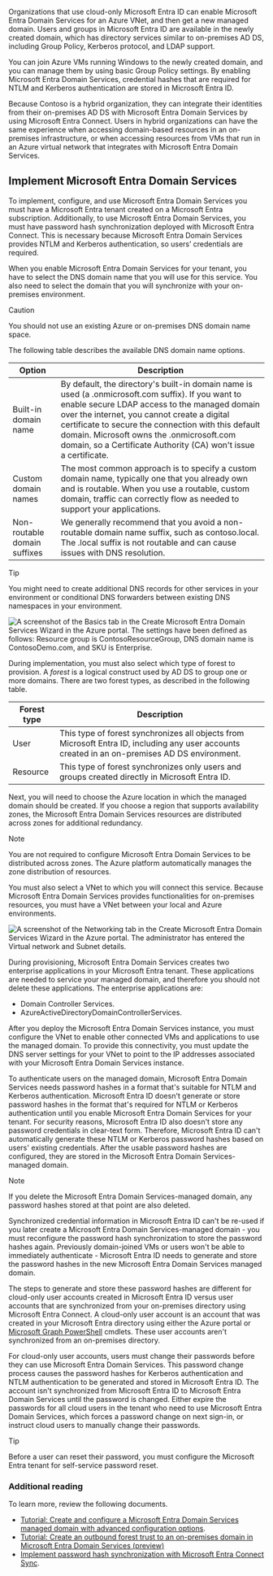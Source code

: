 

Organizations that use cloud-only Microsoft Entra ID can enable Microsoft Entra Domain Services for an Azure VNet, and then get a new managed domain. Users and groups in Microsoft Entra ID are available in the newly created domain, which has directory services similar to on-premises AD DS, including Group Policy, Kerberos protocol, and LDAP support.

You can join Azure VMs running Windows to the newly created domain, and you can manage them by using basic Group Policy settings. By enabling Microsoft Entra Domain Services, credential hashes that are required for NTLM and Kerberos authentication are stored in Microsoft Entra ID.

Because Contoso is a hybrid organization, they can integrate their identities from their on-premises AD DS with Microsoft Entra Domain Services by using Microsoft Entra Connect. Users in hybrid organizations can have the same experience when accessing domain-based resources in an on-premises infrastructure, or when accessing resources from VMs that run in an Azure virtual network that integrates with Microsoft Entra Domain Services.

<a name='implement-azure-ad-ds'></a>

## Implement Microsoft Entra Domain Services

To implement, configure, and use Microsoft Entra Domain Services you must have a Microsoft Entra tenant created on a Microsoft Entra subscription. Additionally, to use Microsoft Entra Domain Services, you must have password hash synchronization deployed with Microsoft Entra Connect. This is necessary because Microsoft Entra Domain Services provides NTLM and Kerberos authentication, so users’ credentials are required.

When you enable Microsoft Entra Domain Services for your tenant, you have to select the DNS domain name that you will use for this service. You also need to select the domain that you will synchronize with your on-premises environment.

> [!CAUTION]
> You should not use an existing Azure or on-premises DNS domain name space.

The following table describes the available DNS domain name options.

|Option|Description|
|----|----|
|Built-in domain name|By default, the directory's built-in domain name is used (a .onmicrosoft.com suffix). If you want to enable secure LDAP access to the managed domain over the internet, you cannot create a digital certificate to secure the connection with this default domain. Microsoft owns the .onmicrosoft.com domain, so a Certificate Authority (CA) won't issue a certificate.|
|Custom domain names|The most common approach is to specify a custom domain name, typically one that you already own and is routable. When you use a routable, custom domain, traffic can correctly flow as needed to support your applications.|
|Non-routable domain suffixes |We generally recommend that you avoid a non-routable domain name suffix, such as contoso.local. The .local suffix is not routable and can cause issues with DNS resolution.|

> [!TIP]
> You might need to create additional DNS records for other services in your environment or conditional DNS forwarders between existing DNS namespaces in your environment.

![A screenshot of the Basics tab in the Create Microsoft Entra Domain Services Wizard in the Azure portal. The settings have been defined as follows: Resource group is ContosoResourceGroup, DNS domain name is ContosoDemo.com, and SKU is Enterprise.](../media/m12-create-azure-adds.png)

During implementation, you must also select which type of forest to provision. A *forest* is a logical construct used by AD DS to group one or more domains. There are two forest types, as described in the following table.

|Forest type|Description|
|----|----|
|User|This type of forest synchronizes all objects from Microsoft Entra ID, including any user accounts created in an on-premises AD DS environment.|
|Resource|This type of forest synchronizes only users and groups created directly in Microsoft Entra ID.|

Next, you will need to choose the Azure location in which the managed domain should be created. If you choose a region that supports availability zones, the Microsoft Entra Domain Services resources are distributed across zones for additional redundancy. 

> [!NOTE]
> You are not required to configure Microsoft Entra Domain Services to be distributed across zones. The Azure platform automatically manages the zone distribution of resources.

You must also select a VNet to which you will connect this service. Because Microsoft Entra Domain Services provides functionalities for on-premises resources, you must have a VNet between your local and Azure environments.

![A screenshot of the Networking tab in the Create Microsoft Entra Domain Services Wizard in the Azure portal. The administrator has entered the Virtual network and Subnet details.](../media/m12-create-azure-adds-2.png)

During provisioning, Microsoft Entra Domain Services creates two enterprise applications in your Microsoft Entra tenant. These applications are needed to service your managed domain, and therefore you should not delete these applications. The enterprise applications are:

- Domain Controller Services.
- AzureActiveDirectoryDomainControllerServices.

After you deploy the Microsoft Entra Domain Services instance, you must configure the VNet to enable other connected VMs and applications to use the managed domain. To provide this connectivity, you must update the DNS server settings for your VNet to point to the IP addresses associated with your Microsoft Entra Domain Services instance.

To authenticate users on the managed domain, Microsoft Entra Domain Services needs password hashes in a format that's suitable for NTLM and Kerberos authentication. Microsoft Entra ID doesn't generate or store password hashes in the format that's required for NTLM or Kerberos authentication until you enable Microsoft Entra Domain Services for your tenant. For security reasons, Microsoft Entra ID also doesn't store any password credentials in clear-text form. Therefore, Microsoft Entra ID can't automatically generate these NTLM or Kerberos password hashes based on users' existing credentials. After the usable password hashes are configured, they are stored in the Microsoft Entra Domain Services-managed domain. 

> [!NOTE]
> If you delete the Microsoft Entra Domain Services-managed domain, any password hashes stored at that point are also deleted. 

Synchronized credential information in Microsoft Entra ID can't be re-used if you later create a Microsoft Entra Domain Services-managed domain - you must reconfigure the password hash synchronization to store the password hashes again. Previously domain-joined VMs or users won't be able to immediately authenticate - Microsoft Entra ID needs to generate and store the password hashes in the new Microsoft Entra Domain Services managed domain.

The steps to generate and store these password hashes are different for cloud-only user accounts created in Microsoft Entra ID versus user accounts that are synchronized from your on-premises directory using Microsoft Entra Connect. A cloud-only user account is an account that was created in your Microsoft Entra directory using either the Azure portal or [Microsoft Graph PowerShell](/powershell/microsoftgraph/overview) cmdlets. These user accounts aren't synchronized from an on-premises directory.

For cloud-only user accounts, users must change their passwords before they can use Microsoft Entra Domain Services. This password change process causes the password hashes for Kerberos authentication and NTLM authentication to be generated and stored in Microsoft Entra ID. The account isn't synchronized from Microsoft Entra ID to Microsoft Entra Domain Services until the password is changed. Either expire the passwords for all cloud users in the tenant who need to use Microsoft Entra Domain Services, which forces a password change on next sign-in, or instruct cloud users to manually change their passwords.

> [!TIP]
> Before a user can reset their password, you must configure the Microsoft Entra tenant for self-service password reset.

### Additional reading

To learn more, review the following documents.

- [Tutorial: Create and configure a Microsoft Entra Domain Services managed domain with advanced configuration options](https://aka.ms/tutorial-create-instance-advanced?azure-portal=true).
- [Tutorial: Create an outbound forest trust to an on-premises domain in Microsoft Entra Domain Services (preview)](https://aka.ms/tutorial-create-forest-trust?azure-portal=true)
- [Implement password hash synchronization with Microsoft Entra Connect Sync](https://aka.ms/connect-password-hash-synchronization?azure-portal=true).
